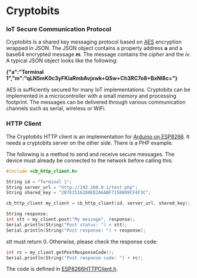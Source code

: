 # Cryptobits
### IoT Secure Communication Protocol

Cryptobits is a shared key messaging protocol based on [AES](https://en.wikipedia.org/wiki/Advanced_Encryption_Standard) encryption wrapped in JSON. The JSON object contains a property address **a** and a base64 encrypted message **m**. The message contains the *cipher* and the *iv*. A typical JSON object looks like the following:

**{"a":"Terminal 1","m":"qLN5mK0c3yFKiaRmbAvjxwk+QSw+Ch3RC7o8+BxNI8c="}**

AES is sufficiently secured for many IoT implementations. Cryptobits can be implemented in a microcontroller with a small memory and processing footprint. The messages can be delivered through various communication channels such as serial, wireless or WiFi. 

### HTTP Client

The Cryptobits HTTP client is an implementation for [Arduino on ESP8266](https://github.com/esp8266/Arduino). It needs a cryptobits server on the other side. There is a PHP example.

The following is a method to send and receive secure messages. The device must already be connected to the network before calling this:
```cpp
#include <cb_http_client.h>

String id = "Terminal 1";
String server_url = "http://192.168.0.1/test.php";
String shared_key = "2B7E151628AED2A6ABF7158809CF4F3C";

cb_http_client my_client = cb_http_client(id, server_url, shared_key);

String response;
int stt = my_client.post("My message", response);
Serial.println(String("Post status: ") + stt);
Serial.println(String("Post response: ") + response);
```
*stt* must return 0. Otherwise, please check the response code:
```cpp
int rc = my_client.getPostResponseCode();
Serial.println(String("Post response code: ") + rc);
```
The code is defined in [ESP8266HTTPClient.h](https://github.com/esp8266/Arduino/blob/master/libraries/ESP8266HTTPClient/src/ESP8266HTTPClient.h).
